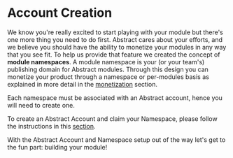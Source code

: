# Account Creation

We know you're really excited to start playing with your module but there's one more thing you need to do first.
Abstract cares about your efforts, and we believe you should have the ability to monetize your modules in any way that
you see fit. To help us provide that feature we created the concept of **module namespaces**. A module namespace is
your (or your team's) publishing domain for Abstract modules. Through this design you can monetize your product through
a namespace or per-modules basis as explained in more detail in the [monetization](../5_platform/monetization.md) section.

Each namespace must be associated with an Abstract account, hence you will need to create one.

To create an Abstract Account and claim your Namespace, please follow the instructions in
this [section](../5_platform/account_console.md#accessing-the-account-console).

With the Abstract Account and Namespace setup out of the way let's get to the fun part: building your module!